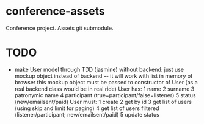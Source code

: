 conference-assets
=================

Conference project. Assets git submodule.

TODO
====

 *    make User model through TDD (jasmine) without backend: 
      just use mockup object instead of backend -- it will work with list in memory of browser
      this mockup object must be passed to constructor of User (as a real backend class would be in real ride)
      User has:
         1 name
         2 surname
         3 patronymic name
         4 participant (true=participant/false=listener)
         5 status (new/emailsent/paid)
      User must:
         1 create
         2 get by id
         3 get list of users (using skip and limit for paging)
         4 get list of users filtered (listener/participant; new/emailsent/paid)
         5 update status
